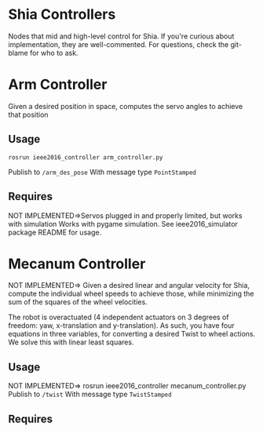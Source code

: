 Shia Controllers
===================

Nodes that mid and high-level control for Shia. If you're curious about implementation, they are well-commented. For questions, check the git-blame for who to ask.


# Arm Controller
Given a desired position in space, computes the servo angles to achieve that position

## Usage
    rosrun ieee2016_controller arm_controller.py
Publish to ```/arm_des_pose```
With message type ```PointStamped```


## Requires
NOT IMPLEMENTED=>Servos plugged in and properly limited, but works with simulation
Works with pygame simulation. See ieee2016_simulator package README for usage.

# Mecanum Controller
NOT IMPLEMENTED=>
Given a desired linear and angular velocity for Shia, compute the individual wheel speeds to achieve those, while minimizing the sum of the squares of the wheel velocities.

The robot is overactuated (4 independent actuators on 3 degrees of freedom: yaw, x-translation and y-translation). As such, you have four equations in three variables, for converting a desired Twist to wheel actions. We solve this with linear least squares.


## Usage
NOT IMPLEMENTED=>
    rosrun ieee2016_controller mecanum_controller.py
Publish to ```/twist```
With message type ```TwistStamped```

## Requires



